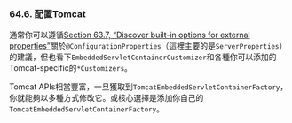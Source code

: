 ### 64.6. 配置Tomcat

通常你可以遵循[Section 63.7, “Discover built-in options for external properties”](http://docs.spring.io/spring-boot/docs/current-SNAPSHOT/reference/htmlsingle/#howto-discover-build-in-options-for-external-properties)關於`@ConfigurationProperties`（這裡主要的是`ServerProperties`）的建議，但也看下`EmbeddedServletContainerCustomizer`和各種你可以添加的Tomcat-specific的`*Customizers`。

Tomcat APIs相當豐富，一旦獲取到`TomcatEmbeddedServletContainerFactory`，你就能夠以多種方式修改它。或核心選擇是添加你自己的`TomcatEmbeddedServletContainerFactory`。

